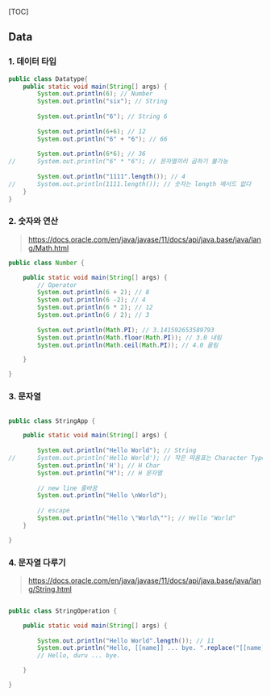 [TOC]

## Data

### 1. 데이터 타입

```java
public class Datatype{
	public static void main(String[] args) {
		System.out.println(6); // Number
		System.out.println("six"); // String
		
		System.out.println("6"); // String 6
		
		System.out.println(6+6); // 12
		System.out.println("6" + "6"); // 66
		
		System.out.println(6*6); // 36
//		System.out.println("6" * "6"); // 문자열끼리 곱하기 불가능
		
		System.out.println("1111".length()); // 4
//		System.out.println(1111.length()); // 숫자는 length 메서드 없다
	}
}
```



### 2. 숫자와 연산

> https://docs.oracle.com/en/java/javase/11/docs/api/java.base/java/lang/Math.html

```java
public class Number {

	public static void main(String[] args) {
		// Operator
		System.out.println(6 + 2); // 8
		System.out.println(6 -2); // 4
		System.out.println(6 * 2); // 12
		System.out.println(6 / 2); // 3
		
		System.out.println(Math.PI); // 3.141592653589793
		System.out.println(Math.floor(Math.PI)); // 3.0 내림
		System.out.println(Math.ceil(Math.PI)); // 4.0 올림

	}

}
```



### 3. 문자열

```java

public class StringApp {

	public static void main(String[] args) {
		
		System.out.println("Hello World"); // String
//		System.out.println('Hello World'); // 작은 따옴표는 Character Type을 나타낸다
		System.out.println('H'); // H Char
		System.out.println("H"); // H 문자열
		
		// new line 줄바꿈
		System.out.println("Hello \nWorld");
		
		// escape
		System.out.println("Hello \"World\""); // Hello "World"
	}

}
```



### 4. 문자열 다루기

> https://docs.oracle.com/en/java/javase/11/docs/api/java.base/java/lang/String.html

```java

public class StringOperation {

	public static void main(String[] args) {
		
		System.out.println("Hello World".length()); // 11
		System.out.println("Hello, [[name]] ... bye. ".replace("[[name]]", "duru"));
        // Hello, duru ... bye. 

	}

}
```


